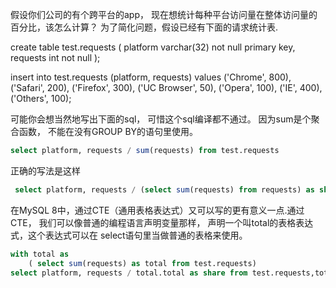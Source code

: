   假设你们公司的有个跨平台的app， 现在想统计每种平台访问量在整体访问量的百分比，该怎么计算？ 为了简化问题，假设已经有下面的请求统计表.
  
  create table test.requests (
     platform varchar(32) not null primary key,
     requests int not null
  );
  
  insert into test.requests (platform, requests)
  values ('Chrome', 800),
  ('Safari', 200), ('Firefox', 300),
  ('UC Browser', 50), ('Opera', 100),
  ('IE', 400), ('Others', 100);
  
  可能你会想当然地写出下面的sql， 可惜这个sql编译都不通过。 因为sum是个聚合函数， 不能在没有GROUP BY的语句里使用。
  ```sql
  select platform, requests / sum(requests) from test.requests 
  ```
  正确的写法是这样
  ```sql
   select platform, requests / (select sum(requests) from requests) as share from requests 
```

在MySQL 8中，通过CTE（通用表格表达式）又可以写的更有意义一点.通过CTE， 我们可以像普通的编程语言声明变量那样， 声明一个叫total的表格表达式，这个表达式可以在
select语句里当做普通的表格来使用。

```sql
with total as
    ( select sum(requests) as total from test.requests)
select platform, requests / total.total as share from test.requests,total
```